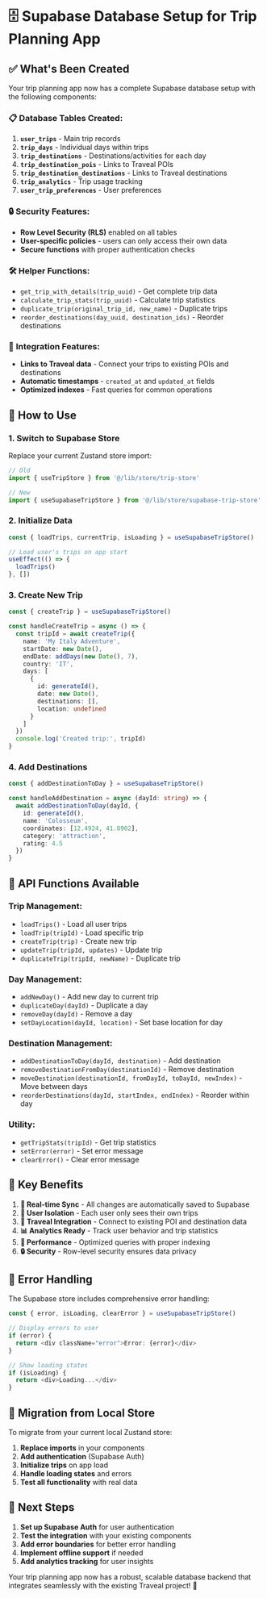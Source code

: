 # 🗄️ Supabase Database Setup for Trip Planning App

## ✅ What's Been Created

Your trip planning app now has a complete Supabase database setup with the following components:

### 📋 **Database Tables Created:**

1. **`user_trips`** - Main trip records
2. **`trip_days`** - Individual days within trips  
3. **`trip_destinations`** - Destinations/activities for each day
4. **`trip_destination_pois`** - Links to Traveal POIs
5. **`trip_destination_destinations`** - Links to Traveal destinations
6. **`trip_analytics`** - Trip usage tracking
7. **`user_trip_preferences`** - User preferences

### 🔒 **Security Features:**

- **Row Level Security (RLS)** enabled on all tables
- **User-specific policies** - users can only access their own data
- **Secure functions** with proper authentication checks

### 🛠️ **Helper Functions:**

- `get_trip_with_details(trip_uuid)` - Get complete trip data
- `calculate_trip_stats(trip_uuid)` - Calculate trip statistics
- `duplicate_trip(original_trip_id, new_name)` - Duplicate trips
- `reorder_destinations(day_uuid, destination_ids)` - Reorder destinations

### 🔗 **Integration Features:**

- **Links to Traveal data** - Connect your trips to existing POIs and destinations
- **Automatic timestamps** - `created_at` and `updated_at` fields
- **Optimized indexes** - Fast queries for common operations

## 🚀 **How to Use**

### **1. Switch to Supabase Store**

Replace your current Zustand store import:

```typescript
// Old
import { useTripStore } from '@/lib/store/trip-store'

// New  
import { useSupabaseTripStore } from '@/lib/store/supabase-trip-store'
```

### **2. Initialize Data**

```typescript
const { loadTrips, currentTrip, isLoading } = useSupabaseTripStore()

// Load user's trips on app start
useEffect(() => {
  loadTrips()
}, [])
```

### **3. Create New Trip**

```typescript
const { createTrip } = useSupabaseTripStore()

const handleCreateTrip = async () => {
  const tripId = await createTrip({
    name: 'My Italy Adventure',
    startDate: new Date(),
    endDate: addDays(new Date(), 7),
    country: 'IT',
    days: [
      {
        id: generateId(),
        date: new Date(),
        destinations: [],
        location: undefined
      }
    ]
  })
  console.log('Created trip:', tripId)
}
```

### **4. Add Destinations**

```typescript
const { addDestinationToDay } = useSupabaseTripStore()

const handleAddDestination = async (dayId: string) => {
  await addDestinationToDay(dayId, {
    id: generateId(),
    name: 'Colosseum',
    coordinates: [12.4924, 41.8902],
    category: 'attraction',
    rating: 4.5
  })
}
```

## 🔧 **API Functions Available**

### **Trip Management:**
- `loadTrips()` - Load all user trips
- `loadTrip(tripId)` - Load specific trip
- `createTrip(trip)` - Create new trip
- `updateTrip(tripId, updates)` - Update trip
- `duplicateTrip(tripId, newName)` - Duplicate trip

### **Day Management:**
- `addNewDay()` - Add new day to current trip
- `duplicateDay(dayId)` - Duplicate a day
- `removeDay(dayId)` - Remove a day
- `setDayLocation(dayId, location)` - Set base location for day

### **Destination Management:**
- `addDestinationToDay(dayId, destination)` - Add destination
- `removeDestinationFromDay(destinationId)` - Remove destination
- `moveDestination(destinationId, fromDayId, toDayId, newIndex)` - Move between days
- `reorderDestinations(dayId, startIndex, endIndex)` - Reorder within day

### **Utility:**
- `getTripStats(tripId)` - Get trip statistics
- `setError(error)` - Set error message
- `clearError()` - Clear error message

## 🎯 **Key Benefits**

1. **🔄 Real-time Sync** - All changes are automatically saved to Supabase
2. **👤 User Isolation** - Each user only sees their own trips
3. **🔗 Traveal Integration** - Connect to existing POI and destination data
4. **📊 Analytics Ready** - Track user behavior and trip statistics
5. **🚀 Performance** - Optimized queries with proper indexing
6. **🔒 Security** - Row-level security ensures data privacy

## 🐛 **Error Handling**

The Supabase store includes comprehensive error handling:

```typescript
const { error, isLoading, clearError } = useSupabaseTripStore()

// Display errors to user
if (error) {
  return <div className="error">Error: {error}</div>
}

// Show loading states
if (isLoading) {
  return <div>Loading...</div>
}
```

## 🔄 **Migration from Local Store**

To migrate from your current local Zustand store:

1. **Replace imports** in your components
2. **Add authentication** (Supabase Auth)
3. **Initialize trips** on app load
4. **Handle loading states** and errors
5. **Test all functionality** with real data

## 📝 **Next Steps**

1. **Set up Supabase Auth** for user authentication
2. **Test the integration** with your existing components
3. **Add error boundaries** for better error handling
4. **Implement offline support** if needed
5. **Add analytics tracking** for user insights

Your trip planning app now has a robust, scalable database backend that integrates seamlessly with the existing Traveal project! 🎉
